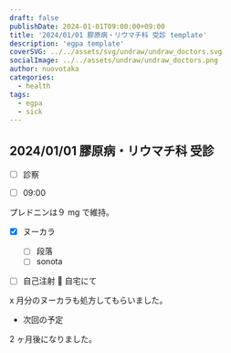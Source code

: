 ```yaml
---
draft: false
publishDate: 2024-01-01T09:00:00+09:00
title: '2024/01/01 膠原病・リウマチ科 受診 template'
description: 'egpa template'
coverSVG: ../../assets/svg/undraw/undraw_doctors.svg
socialImage: ../../assets/undraw/undraw_doctors.png
author: nuovotaka
categories:
  - health
tags:
  - egpa
  - sick
---
```


## 2024/01/01 膠原病・リウマチ科 受診

- [ ] 診察

- [ ] 09:00

プレドニンは９ mg で維持。

- [x] ヌーカラ

  - [ ] 段落
  - [ ] sonota

- [ ] 自己注射 💉 自宅にて

x 月分のヌーカラも処方してもらいました。

- 次回の予定

2 ヶ月後になりました。
